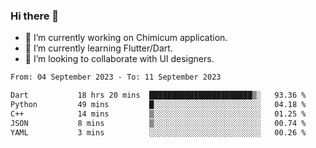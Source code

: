 ### Hi there 👋

<!--
**devcat37/devcat37** is a ✨ _special_ ✨ repository because its `README.md` (this file) appears on your GitHub profile.-->


- 🔭 I’m currently working on Chimicum application.
- 🌱 I’m currently learning Flutter/Dart.
- 👯 I’m looking to collaborate with UI designers.
<!-- - 🤔 I’m looking for help with ... -->

<!--START_SECTION:waka-->

```txt
From: 04 September 2023 - To: 11 September 2023

Dart           18 hrs 20 mins  ███████████████████████▒░   93.36 %
Python         49 mins         █░░░░░░░░░░░░░░░░░░░░░░░░   04.18 %
C++            14 mins         ▒░░░░░░░░░░░░░░░░░░░░░░░░   01.25 %
JSON           8 mins          ▒░░░░░░░░░░░░░░░░░░░░░░░░   00.74 %
YAML           3 mins          ░░░░░░░░░░░░░░░░░░░░░░░░░   00.26 %
```

<!--END_SECTION:waka-->
